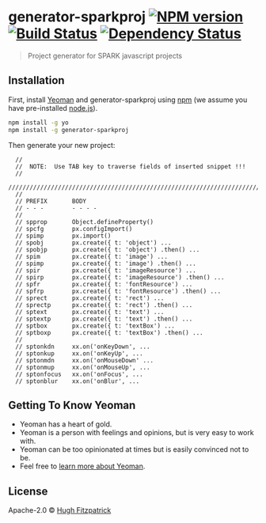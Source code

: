 # generator-sparkproj [![NPM version][npm-image]][npm-url] [![Build Status][travis-image]][travis-url] [![Dependency Status][daviddm-image]][daviddm-url]
> Project generator for SPARK javascript projects

## Installation

First, install [Yeoman](http://yeoman.io) and generator-sparkproj using [npm](https://www.npmjs.com/) (we assume you have pre-installed [node.js](https://nodejs.org/)).

```bash
npm install -g yo
npm install -g generator-sparkproj
```

Then generate your new project:

```////////////////////////////////////////////////////////////////////////////////////////////////////////////////////////
  //
  //  NOTE:  Use TAB key to traverse fields of inserted snippet !!!
  //
  ////////////////////////////////////////////////////////////////////////////////////////////////////////////////////////
  //
  // PREFIX       BODY
  // - - -        - - - -
  //
  // spprop       Object.defineProperty()
  // spcfg        px.configImport()
  // spimp        px.import()
  // spobj        px.create({ t: 'object') ...
  // spobjp       px.create({ t: 'object') .then() ...
  // spim         px.create({ t: 'image') ...
  // spimp        px.create({ t: 'image') .then() ...
  // spir         px.create({ t: 'imageResource') ...
  // spirp        px.create({ t: 'imageResource') .then() ...
  // spfr         px.create({ t: 'fontResource') ...
  // spfrp        px.create({ t: 'fontResource') .then() ...
  // sprect       px.create({ t: 'rect') ...
  // sprectp      px.create({ t: 'rect') .then() ...
  // sptext       px.create({ t: 'text') ...
  // sptextp      px.create({ t: 'text') .then() ...
  // sptbox       px.create({ t: 'textBox') ...
  // sptboxp      px.create({ t: 'textBox') .then() ...
  //
  // sptonkdn     xx.on('onKeyDown', ...
  // sptonkup     xx.on('onKeyUp', ...
  // sptonmdn     xx.on('onMouseDown' ...
  // sptonmup     xx.on('onMouseUp', ...
  // sptonfocus   xx.on('onFocus', ...
  // sptonblur    xx.on('onBlur', ...
```

## Getting To Know Yeoman

 * Yeoman has a heart of gold.
 * Yeoman is a person with feelings and opinions, but is very easy to work with.
 * Yeoman can be too opinionated at times but is easily convinced not to be.
 * Feel free to [learn more about Yeoman](http://yeoman.io/).

## License

Apache-2.0 © [Hugh Fitzpatrick]()


[npm-image]: https://badge.fury.io/js/generator-sparkproj.svg
[npm-url]: https://npmjs.org/package/generator-sparkproj
[travis-image]: https://travis-ci.org//generator-sparkproj.svg?branch=master
[travis-url]: https://travis-ci.org//generator-sparkproj
[daviddm-image]: https://david-dm.org//generator-sparkproj.svg?theme=shields.io
[daviddm-url]: https://david-dm.org//generator-sparkproj
